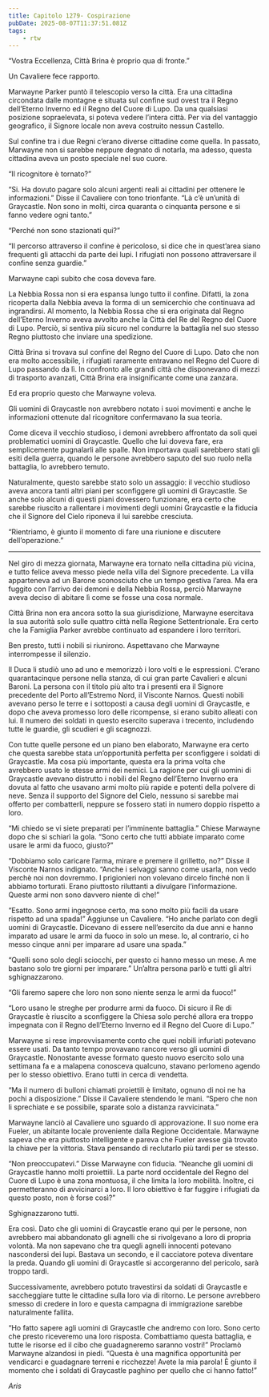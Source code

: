 ```yaml
---
title: Capitolo 1279- Cospirazione
pubDate: 2025-08-07T11:37:51.081Z
tags:
    - rtw
---
```



“Vostra Eccellenza, Città Brina è proprio qua di fronte.”


Un Cavaliere fece rapporto.


Marwayne Parker puntò il telescopio verso la città. Era una cittadina circondata dalle montagne e situata sul confine sud ovest tra il Regno dell’Eterno Inverno ed il Regno del Cuore di Lupo. Da una qualsiasi posizione sopraelevata, si poteva vedere l’intera città. Per via del vantaggio geografico, il Signore locale non aveva costruito nessun Castello.


Sul confine tra i due Regni c’erano diverse cittadine come quella. In passato, Marwayne non si sarebbe neppure degnato di notarla, ma adesso, questa cittadina aveva un posto speciale nel suo cuore.


“Il ricognitore è tornato?”


“Si. Ha dovuto pagare solo alcuni argenti reali ai cittadini per ottenere le informazioni.” Disse il Cavaliere con tono trionfante. “Là c’è un’unità di Graycastle. Non sono in molti, circa quaranta o cinquanta persone e si fanno vedere ogni tanto.”


“Perché non sono stazionati qui?”


“Il percorso attraverso il confine è pericoloso, si dice che in quest’area siano frequenti gli attacchi da parte dei lupi. I rifugiati non possono attraversare il confine senza guardie.”


Marwayne capì subito che cosa doveva fare.


La Nebbia Rossa non si era espansa lungo tutto il confine. Difatti, la zona ricoperta dalla Nebbia aveva la forma di un semicerchio che continuava ad ingrandirsi. Al momento, la Nebbia Rossa che si era originata dal Regno dell’Eterno Inverno aveva avvolto anche la Città del Re del Regno del Cuore di Lupo. Perciò, si sentiva più sicuro nel condurre la battaglia nel suo stesso Regno piuttosto che inviare una spedizione.


Città Brina si trovava sul confine del Regno del Cuore di Lupo. Dato che non era molto accessibile, i rifugiati raramente entravano nel Regno del Cuore di Lupo passando da lì. In confronto alle grandi città che disponevano di mezzi di trasporto avanzati, Città Brina era insignificante come una zanzara.


Ed era proprio questo che Marwayne voleva.


Gli uomini di Graycastle non avrebbero notato i suoi movimenti e anche le informazioni ottenute dal ricognitore confermavano la sua teoria.


Come diceva il vecchio studioso, i demoni avrebbero affrontato da soli quei problematici uomini di Graycastle. Quello che lui doveva fare, era semplicemente pugnalarli alle spalle. Non importava quali sarebbero stati gli esiti della guerra, quando le persone avrebbero saputo del suo ruolo nella battaglia, lo avrebbero temuto.


Naturalmente, questo sarebbe stato solo un assaggio: il vecchio studioso aveva ancora tanti altri piani per sconfiggere gli uomini di Graycastle. Se anche solo alcuni di questi piani dovessero funzionare, era certo che sarebbe riuscito a rallentare i movimenti degli uomini Graycastle e la fiducia che il Signore del Cielo riponeva il lui sarebbe cresciuta.


“Rientriamo, è giunto il momento di fare una riunione e discutere dell’operazione.”


***






Nel giro di mezza giornata, Marwayne era tornato nella cittadina più vicina, e tutto felice aveva messo piede nella villa del Signore precedente. La villa apparteneva ad un Barone sconosciuto che un tempo gestiva l’area. Ma era fuggito con l’arrivo dei demoni e della Nebbia Rossa, perciò Marwayne aveva deciso di abitare lì come se fosse una cosa normale.


Città Brina non era ancora sotto la sua giurisdizione, Marwayne esercitava la sua autorità solo sulle quattro città nella Regione Settentrionale. Era certo che la Famiglia Parker avrebbe continuato ad espandere i loro territori.


Ben presto, tutti i nobili si riunirono. Aspettavano che Marwayne interrompesse il silenzio.


Il Duca li studiò uno ad uno e memorizzò i loro volti e le espressioni. C’erano quarantacinque persone nella stanza, di cui gran parte Cavalieri e alcuni Baroni. La persona con il titolo più alto tra i presenti era il Signore precedente del Porto all’Estremo Nord, il Visconte Narnos. Questi nobili avevano perso le terre e i sottoposti a causa degli uomini di Graycastle, e dopo che aveva promesso loro delle ricompense, si erano subito alleati con lui. Il numero dei soldati in questo esercito superava i trecento, includendo tutte le guardie, gli scudieri e gli scagnozzi.


Con tutte quelle persone ed un piano ben elaborato, Marwayne era certo che questa sarebbe stata un’opportunità perfetta per sconfiggere i soldati di Graycastle. Ma cosa più importante, questa era la prima volta che avrebbero usato le stesse armi dei nemici. La ragione per cui gli uomini di Graycastle avevano distrutto i nobili del Regno dell’Eterno Inverno era dovuta al fatto che usavano armi molto più rapide e potenti della polvere di neve. Senza il supporto del Signore del Cielo, nessuno si sarebbe mai offerto per combatterli, neppure se fossero stati in numero doppio rispetto a loro.


“Mi chiedo se vi siete preparati per l’imminente battaglia.” Chiese Marwayne dopo che si schiarì la gola. “Sono certo che tutti abbiate imparato come usare le armi da fuoco, giusto?”


“Dobbiamo solo caricare l’arma, mirare e premere il grilletto, no?” Disse il Visconte Narnos indignato. “Anche i selvaggi sanno come usarla, non vedo perchè noi non dovremmo. I prigionieri non volevano dircelo finché non li abbiamo torturati. Erano piuttosto riluttanti a divulgare l’informazione. Queste armi non sono davvero niente di che!”


“Esatto. Sono armi ingegnose certo, ma sono molto più facili da usare rispetto ad una spada!” Aggiunse un Cavaliere. “Ho anche parlato con degli uomini di Graycastle. Dicevano di essere nell’esercito da due anni e hanno imparato ad usare le armi da fuoco in solo un mese. Io, al contrario, ci ho messo cinque anni per imparare ad usare una spada.”


“Quelli sono solo degli sciocchi, per questo ci hanno messo un mese. A me bastano solo tre giorni per imparare.” Un’altra persona parlò e tutti gli altri sghignazzarono.


“Gli faremo sapere che loro non sono niente senza le armi da fuoco!”


“Loro usano le streghe per produrre armi da fuoco. Di sicuro il Re di Graycastle è riuscito a sconfiggere la Chiesa solo perché allora era troppo impegnata con il Regno dell’Eterno Inverno ed il Regno del Cuore di Lupo.”


Marwayne si rese improvvisamente conto che quei nobili infuriati potevano essere usati. Da tanto tempo provavano rancore verso gli uomini di Graycastle. Nonostante avesse formato questo nuovo esercito solo una settimana fa e a malapena conosceva qualcuno, stavano perlomeno agendo per lo stesso obiettivo. Erano tutti in cerca di vendetta.


“Ma il numero di bulloni chiamati proiettili è limitato, ognuno di noi ne ha pochi a disposizione.” Disse il Cavaliere stendendo le mani. “Spero che non li sprechiate e se possibile, sparate solo a distanza ravvicinata.”


Marwayne lanciò al Cavaliere uno sguardo di approvazione. Il suo nome era Fueler, un abitante locale proveniente dalla Regione Occidentale. Marwayne sapeva che era piuttosto intelligente e pareva che Fueler avesse già trovato la chiave per la vittoria. Stava pensando di reclutarlo più tardi per se stesso.


“Non preoccupatevi.” Disse Marwayne con fiducia. “Neanche gli uomini di Graycastle hanno molti proiettili. La parte nord occidentale del Regno del Cuore di Lupo è una zona montuosa, il che limita la loro mobilità. Inoltre, ci permetteranno di avvicinarci a loro. Il loro obiettivo è far fuggire i rifugiati da questo posto, non è forse così?”


Sghignazzarono tutti.


Era così. Dato che gli uomini di Graycastle erano qui per le persone, non avrebbero mai abbandonato gli agnelli che si rivolgevano a loro di propria volontà. Ma non sapevano che tra quegli agnelli innocenti potevano nascondersi dei lupi. Bastava un secondo, e il cacciatore poteva diventare la preda. Quando gli uomini di Graycastle si accorgeranno del pericolo, sarà troppo tardi.


Successivamente, avrebbero potuto travestirsi da soldati di Graycastle e saccheggiare tutte le cittadine sulla loro via di ritorno. Le persone avrebbero smesso di credere in loro e questa campagna di immigrazione sarebbe naturalmente fallita.


“Ho fatto sapere agli uomini di Graycastle che andremo con loro. Sono certo che presto riceveremo una loro risposta. Combattiamo questa battaglia, e tutte le risorse ed il cibo che guadagneremo saranno vostri!” Proclamò Marwayne alzandosi in piedi. “Questa è una magnifica opportunità per vendicarci e guadagnare terreni e ricchezze! Avete la mia parola! È giunto il momento che i soldati di Graycastle paghino per quello che ci hanno fatto!”






<em>Aris</em>
                                


                                



